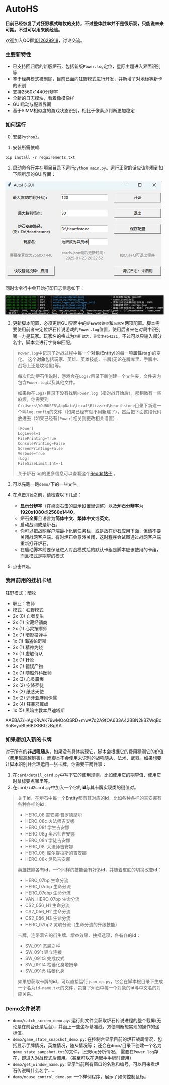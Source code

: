 # AutoHS

**目前已经恢复了对狂野模式暗牧的支持，不过整体胜率并不是很乐观，只能说未来可期。不过可以用来刷经验。**

欢迎加入QQ群[1012629918](点击链接加入群聊【AutoHS神奇交流群】：http://qm.qq.com/cgi-bin/qm/qr?_wv=1027&k=a8wTD1v8YA190h3W95Q1iuEGZsRn0hwg&authKey=qnGdACuWGAvYI4mN0o3jzTLbAyUjj1QqY6SjFoAPjkCkVmQMUABVHgw7DxN26TkT&noverify=0&group_code=1012629918)，讨论交流。

### 主要新特性

- 已支持回归后的新版炉石，包括新版`Power.log`定位，星际主题进入界面识别等
- 鉴于经典模式被删除，目前已面向狂野模式进行开发，并新增了对地标等新卡的识别
- 支持2560x1440分辨率
- 全新的日志模块，看着像模像样
- GUI启动与配置界面
- 基于SIMM相似度的游戏状态识别，相比于像素点判断更加稳定

### 如何运行

0. 安装`Python3`。

1. 安装所需依赖:
```
pip install -r requirements.txt
```

2. 启动命令行并在项目目录下运行`python main.py`。运行正常的话应该能看到如下图所示的GUI界面：

![GUI](./figs/gui.png)

同时命令行中会开始打印日志信息如下：

![LOG](./figs/log.png)

3. 更新脚本配置，必须更新GUI界面中的`炉石安装路径`和`玩家名`两项配置。脚本需要使用前者来定位炉石传说游戏的`Power.log`位置，使用后者来在对局中识别哪一方是玩家。玩家名的格式为`为所欲为、异灵术#54321`，不过可以只输入部分名字，脚本会进行字符串匹配。

> `Power.log`中记录了对战过程中每一个**对象**(**Entity**)的每一项**属性**(**tag**)的变化。 这个**对象**包括玩家、英雄、英雄技能、卡牌(无论在牌库里、手牌中、战场上还是坟地里)等。
> 
> 每次启动炉石传说时，游戏会在`Logs/`目录下新创建一个文件夹，文件夹内包含`Power.log`以及其他文件。
> 
> 如果你在`Logs/`目录下没有找到`Power.log`（指对战开始后），那稍微有一些麻烦。你需要到`C:\Users\YOURUSER\AppData\Local\Blizzard\Hearthstone`目录下新建一个叫`log.config`的文件（如果已经有就不用新建了），然后把下面这段代码放进去（如果已经有`[Power]`相关则更改相关设置）:
> ```
> [Power]
> LogLevel=1
> FilePrinting=True
> ConsolePrinting=False
> ScreenPrinting=False
> Verbose=True
> [Log]
> FileSizeLimit.Int=-1
> ```
> 
> 关于炉石log的更多信息可以查看这个[Reddit帖子](https://www.reddit.com/r/hearthstone/comments/268fkk/simple_hearthstone_logging_see_your_complete_play/) 。

3. 可以先跑一跑`demo/`下的一些文件。

4. 在点击`开始`之前，请检查以下几点：
   - **显示分辨率**（在桌面右击的显示设置里调整）以及**炉石分辨率**为**1920x1080**或**2560x1440**。
   - 炉石**全屏**且语言为**简体中文**、**繁体中文**或**英文**。
   - 启动战网或是炉石。
   - 你可以把战网客户端最小化到任务栏，或是放在炉石应用下面，但请不要关闭战网客户端。有时炉石会意外关闭，这时程序会试图通过战网客户端重新打开炉石。
   - 在启动脚本前要保证进入对战模式后的默认卡组是脚本应该使用的卡组，而且模式是期望的模式

5. 点击`开始`。


### 我目前用的挂机卡组 
狂野模式：暗牧
- 职业：牧师
- 模式：狂野模式
- 2x (0) 亡者复生
- 2x (1) 宝藏经销商
- 2x (1) 心灵按摩师
- 2x (1) 暗影投弹手
- 1x (1) 海盗帕奇斯
- 2x (1) 精神灼烧
- 2x (1) 虚触侍从
- 2x (1) 针灸
- 2x (1) 错误产物
- 2x (1) 随船外科医师
- 2x (2) 心灵震爆
- 2x (2) 空降歹徒
- 2x (2) 纸艺天使
- 2x (2) 迪菲亚麻风侏儒
- 2x (4) 狂暴邪翼蝠
- 1x (5) 黑暗主教本尼迪塔斯

AAEBAZ/HAgKRvAK79wMOoQSRD+mwA7q2A9fOA633A42BBN2kBZWqBcSoBvyoBte6BtXBBtzzBgAA



### 如果想加入新的卡牌
对于所有的**非战吼随从**，如果没有具体实现它，脚本会根据它的费用猜测它的价值（费用越高越厉害）。而脚本不会使用未识别的战吼随从、法术、武器。如果想要让脚本识别并合理运用一张卡牌，你需要干两件事：
1. 在`card/detail_card.py`中写下它的使用规则，比如使用它的期望值、使用它时鼠标要点哪里等。
2. 在`card/id2card.py`中加入一个它的**id**与其卡牌实现类的键值对。

> 关于**id**，在炉石中每一个**Entity**都有其对应的**id**，比如各种各样的吉安娜有各种各样的**id**：
> - HERO_08 吉安娜·普罗德摩尔
> - HERO_08c 火法师吉安娜
> - HERO_08f 学生吉安娜
> - HERO_08g 奥术师吉安娜
> - HERO_08h 学徒吉安娜
> - HERO_08i 大法师吉安娜
> - HERO_08j 库尔提拉斯的吉安娜
> - HERO_08k 灵风吉安娜
> 
> 英雄技能各有**id**，一个同样的技能会有好多**id**，并随着皮肤的切换改变**id**：
> - HERO_07bp 生命分流
> - HERO_07dbp 生命分流
> - HERO_07ebp 生命分流
> - VAN_HERO_07bp 生命分流
> - CS2_056_H1 生命分流
> - CS2_056_H2 生命分流
> - CS2_056_H3 生命分流
> - HERO_07bp2 灵魂分流（生命分流的升级技能）
> 
> 卡牌，连带着它的衍生牌、增益效果、抉择选项，各有各的**id**：
> - SW_091 恶魔之种
> - SW_091t 建立连接
> - SW_091t3 完成仪式
> - SW_091t4 枯萎化身塔姆辛
> - SW_091t5 枯萎化身
> 
> 如果想获取卡牌的**id**，可以直接运行`json_op.py`，它会在脚本根目录下生成一个名为`id-name.txt`的文件，包含了炉石中每一个对象的**id**与中文名的对应关系。

### Demo文件说明
- `demo/catch_screen_demo.py`: 运行此文件会获取炉石传说进程的整个截屏(无论是在前台还是后台)，并画上一些坐标基准线，方便判断想实现的操作的坐标值。
- `demo/game_state_snapshot_demo.py`: 在控制台显示目前的炉石战局情况，包括显示手牌情况，英雄情况，随从情况等； 还会在`demo/`目录下创建一个名为`game_state_sanpshot.txt`的文件，记录log分析情况。 需要在`Power.log`存在，即进入对战模式后调用。（甚至可以在选起手手牌时使用）
- `demo/get_window_name.py`: 显示当前所有窗口的名称和编号，可以用来看炉石传说叫什么名字……
- `demo/mouse_control_demo.py`: 一个样例程序，展示了如何控制鼠标。
<!-- - `click.py`: 包含了与鼠标控制相关的代码。
- `FSM_action.py`: 包含了脚本在炉石运行中的不同状态（比如选英雄界面、对战时、对扎结束后）应该采取什么行为以及何时进入下一站状态的代码。
- `lop_op.py`: 包含了与读取`Power.log`相关的代码，比如针对不同日志行的正则表达式。
- `json_op.py`: 包含了从网络上下载炉石数据JSON文件，并将其初步处理的代码。直接运行可以生成`id-name.txt`，一个包含了炉石所有对象**id**与中文名对应关系的文件。  
- `log_state.py`: 读取`log.py`提取的日志信息，并把他们转化成字典的列表的形式。每一个字典是一个 **Entity**，**Entity** 由不同的 **tag** 及其对应值构成。
- `strategy.py`: 读取`log_state.py`提取的信息，并从中提取出手牌信息，战场信息，墓地信息等，再根据这些具体信息思考行动策略。
- `card/`: 用于存放针对某些特殊卡牌的具体逻辑。 -->